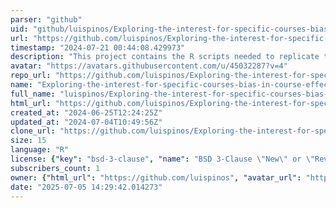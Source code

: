 ```yaml
---
parser: "github"
uid: "github/luispinos/Exploring-the-interest-for-specific-courses-bias-in-course-effect-modelling"
url: "https://github.com/luispinos/Exploring-the-interest-for-specific-courses-bias-in-course-effect-modelling"
timestamp: "2024-07-21 00:44:08.429973"
description: "This project contains the R scripts needed to replicate the results for the conference paper: Modelling the effect of courses over soft skills: A simulation study, presented at AERA 2023 Chicago by Pinos Ullauri L.A., Fleury A., Van den Noortgate W., Lebis A., Vermeulen M., Karami A."
avatar: "https://avatars.githubusercontent.com/u/45032287?v=4"
repo_url: "https://github.com/luispinos/Exploring-the-interest-for-specific-courses-bias-in-course-effect-modelling"
name: "Exploring-the-interest-for-specific-courses-bias-in-course-effect-modelling"
full_name: "luispinos/Exploring-the-interest-for-specific-courses-bias-in-course-effect-modelling"
html_url: "https://github.com/luispinos/Exploring-the-interest-for-specific-courses-bias-in-course-effect-modelling"
created_at: "2024-06-25T12:24:25Z"
updated_at: "2024-07-04T10:49:56Z"
clone_url: "https://github.com/luispinos/Exploring-the-interest-for-specific-courses-bias-in-course-effect-modelling.git"
size: 15
language: "R"
license: {"key": "bsd-3-clause", "name": "BSD 3-Clause \"New\" or \"Revised\" License", "spdx_id": "BSD-3-Clause", "url": "https://api.github.com/licenses/bsd-3-clause", "node_id": "MDc6TGljZW5zZTU="}
subscribers_count: 1
owner: {"html_url": "https://github.com/luispinos", "avatar_url": "https://avatars.githubusercontent.com/u/45032287?v=4", "login": "luispinos", "type": "User"}
date: "2025-07-05 14:29:42.014273"
---
```

